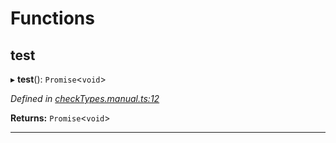 

# Functions

<a id="test"></a>

##  test

▸ **test**(): `Promise`<`void`>

*Defined in [checkTypes.manual.ts:12](https://github.com/polkadot-js/api/blob/cfa27ff/packages/api/src/checkTypes.manual.ts#L12)*

**Returns:** `Promise`<`void`>

___

